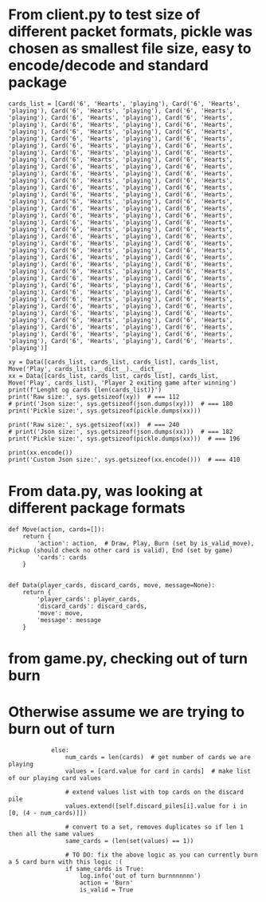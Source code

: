 # From client.py to test size of different packet formats, pickle was chosen as smallest file size, easy to encode/decode and standard package

	cards_list = [Card('6', 'Hearts', 'playing'), Card('6', 'Hearts', 'playing'), Card('6', 'Hearts', 'playing'), Card('6', 'Hearts', 'playing'), Card('6', 'Hearts', 'playing'), Card('6', 'Hearts', 'playing'), Card('6', 'Hearts', 'playing'), Card('6', 'Hearts', 'playing'), Card('6', 'Hearts', 'playing'), Card('6', 'Hearts', 'playing'), Card('6', 'Hearts', 'playing'), Card('6', 'Hearts', 'playing'), Card('6', 'Hearts', 'playing'), Card('6', 'Hearts', 'playing'), Card('6', 'Hearts', 'playing'), Card('6', 'Hearts', 'playing'), Card('6', 'Hearts', 'playing'), Card('6', 'Hearts', 'playing'), Card('6', 'Hearts', 'playing'), Card('6', 'Hearts', 'playing'), Card('6', 'Hearts', 'playing'), Card('6', 'Hearts', 'playing'), Card('6', 'Hearts', 'playing'), Card('6', 'Hearts', 'playing'), Card('6', 'Hearts', 'playing'), Card('6', 'Hearts', 'playing'), Card('6', 'Hearts', 'playing'), Card('6', 'Hearts', 'playing'), Card('6', 'Hearts', 'playing'), Card('6', 'Hearts', 'playing'), Card('6', 'Hearts', 'playing'), Card('6', 'Hearts', 'playing'), Card('6', 'Hearts', 'playing'), Card('6', 'Hearts', 'playing'), Card('6', 'Hearts', 'playing'), Card('6', 'Hearts', 'playing'), Card('6', 'Hearts', 'playing'), Card('6', 'Hearts', 'playing'), Card('6', 'Hearts', 'playing'), Card('6', 'Hearts', 'playing'), Card('6', 'Hearts', 'playing'), Card('6', 'Hearts', 'playing'), Card('6', 'Hearts', 'playing'), Card('6', 'Hearts', 'playing'), Card('6', 'Hearts', 'playing'), Card('6', 'Hearts', 'playing'), Card('6', 'Hearts', 'playing'), Card('6', 'Hearts', 'playing'), Card('6', 'Hearts', 'playing'), Card('6', 'Hearts', 'playing'), Card('6', 'Hearts', 'playing'), Card('6', 'Hearts', 'playing'), Card('6', 'Hearts', 'playing'), Card('6', 'Hearts', 'playing'), Card('6', 'Hearts', 'playing'), Card('6', 'Hearts', 'playing'), Card('6', 'Hearts', 'playing'), Card('6', 'Hearts', 'playing'), Card('6', 'Hearts', 'playing'), Card('6', 'Hearts', 'playing'), Card('6', 'Hearts', 'playing'), Card('6', 'Hearts', 'playing'), Card('6', 'Hearts', 'playing'), Card('6', 'Hearts', 'playing'), Card('6', 'Hearts', 'playing'), Card('6', 'Hearts', 'playing'), Card('6', 'Hearts', 'playing'), Card('6', 'Hearts', 'playing'), Card('6', 'Hearts', 'playing'), Card('6', 'Hearts', 'playing')]

	xy = Data([cards_list, cards_list, cards_list], cards_list, Move('Play', cards_list).__dict__).__dict__
	xx = Data([cards_list, cards_list, cards_list], cards_list, Move('Play', cards_list), 'Player 2 exiting game after winning')
	print(f'Lenght og cards {len(cards_list)}')
	print('Raw size:', sys.getsizeof(xy))  # === 112
	# print('Json size:', sys.getsizeof(json.dumps(xy)))  # === 180
	print('Pickle size:', sys.getsizeof(pickle.dumps(xx)))

	print('Raw size:', sys.getsizeof(xx))  # === 240
	# print('Json size:', sys.getsizeof(json.dumps(xx)))  # === 182
	print('Pickle size:', sys.getsizeof(pickle.dumps(xx)))  # === 196

	print(xx.encode())
	print('Custom Json size:', sys.getsizeof(xx.encode()))  # === 410

# From data.py, was looking at different package formats

	def Move(action, cards=[]):
		return {
			'action': action,  # Draw, Play, Burn (set by is_valid_move), Pickup (should check no other card is valid), End (set by game)
			'cards': cards
		}


	def Data(player_cards, discard_cards, move, message=None):
		return {
			'player_cards': player_cards,
			'discard_cards': discard_cards,
			'move': move,
			'message': message
		}



# from game.py, checking out of turn burn

# Otherwise assume we are trying to burn out of turn
				else:
					num_cards = len(cards)  # get number of cards we are playing
					values = [card.value for card in cards]  # make list of our playing card values

					# extend values list with top cards on the discard pile
					values.extend([self.discard_piles[i].value for i in [0, (4 - num_cards)]])

					# convert to a set, removes duplicates so if len 1 then all the same values
					same_cards = (len(set(values) == 1))
					
					# TO DO: fix the above logic as you can currently burn a 5 card burn with this logic :(
					if same_cards is True:
						log.info('out of turn burnnnnnnn')
						action = 'Burn'
						is_valid = True